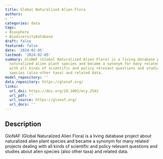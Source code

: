 ```yaml
---
title: Global Naturalized Alien Flora
authors:
- ''
categories: data
tags:
- Biosphere
- BiodiversityDatabase
draft: false
featured: false
date: '2024-02-05'
lastmod: '2024-02-05'
summary: GloNAF (Global Naturalized Alien Flora) is a living database project about
  naturalized alien plant species and became a synonym for many related projects dealing
  with all kinds of scientific and policy relevant questions and studies about alien
  species (also other taxa) and related data.
model_repository: ''
data_repository: https://glonaf.org/
links:
  url_doi: https://doi.org/10.1002/ecy.2542
  url_pdf: ''
  url_source: https://glonaf.org/
  url_docs: ''
---
```


## Description

GloNAF (Global Naturalized Alien Flora) is a living database project about naturalized alien plant species and became a synonym for many related projects dealing with all kinds of scientific and policy relevant questions and studies about alien species (also other taxa) and related data.

